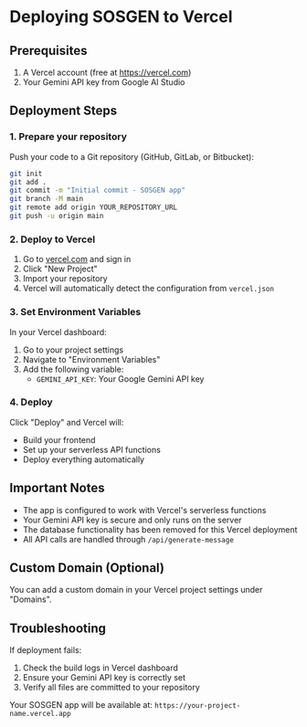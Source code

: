 # Deploying SOSGEN to Vercel

## Prerequisites

1. A Vercel account (free at https://vercel.com)
2. Your Gemini API key from Google AI Studio

## Deployment Steps

### 1. Prepare your repository

Push your code to a Git repository (GitHub, GitLab, or Bitbucket):

```bash
git init
git add .
git commit -m "Initial commit - SOSGEN app"
git branch -M main
git remote add origin YOUR_REPOSITORY_URL
git push -u origin main
```

### 2. Deploy to Vercel

1. Go to [vercel.com](https://vercel.com) and sign in
2. Click "New Project"
3. Import your repository
4. Vercel will automatically detect the configuration from `vercel.json`

### 3. Set Environment Variables

In your Vercel dashboard:

1. Go to your project settings
2. Navigate to "Environment Variables"
3. Add the following variable:
   - `GEMINI_API_KEY`: Your Google Gemini API key

### 4. Deploy

Click "Deploy" and Vercel will:
- Build your frontend
- Set up your serverless API functions
- Deploy everything automatically

## Important Notes

- The app is configured to work with Vercel's serverless functions
- Your Gemini API key is secure and only runs on the server
- The database functionality has been removed for this Vercel deployment
- All API calls are handled through `/api/generate-message`

## Custom Domain (Optional)

You can add a custom domain in your Vercel project settings under "Domains".

## Troubleshooting

If deployment fails:
1. Check the build logs in Vercel dashboard
2. Ensure your Gemini API key is correctly set
3. Verify all files are committed to your repository

Your SOSGEN app will be available at: `https://your-project-name.vercel.app`